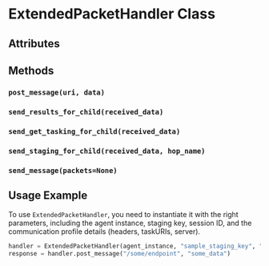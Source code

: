 # ExtendedPacketHandler Class
## Attributes
## Methods
### `post_message(uri, data)`
### `send_results_for_child(received_data)`
### `send_get_tasking_for_child(received_data)`
### `send_staging_for_child(received_data, hop_name)`
### `send_message(packets=None)`
## Usage Example
To use `ExtendedPacketHandler`, you need to instantiate it with the right parameters, including the agent instance, staging key, session ID, and the communication profile details (headers, taskURIs, server).
```python
handler = ExtendedPacketHandler(agent_instance, "sample_staging_key", "sample_session_id", headers, server, taskURIs)
response = handler.post_message("/some/endpoint", "some_data")
```

